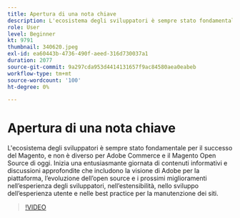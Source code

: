 ```yaml
---
title: Apertura di una nota chiave
description: L'ecosistema degli sviluppatori è sempre stato fondamentale per il successo del Magento, e non è diverso per Adobe Commerce e il Magento Open Source di oggi. Avvia ... (Le descrizioni devono essere comprese tra 60 e 160 caratteri)
role: User
level: Beginner
kt: 9791
thumbnail: 340620.jpeg
exl-id: ea60443b-4736-490f-aeed-316d730037a1
duration: 2077
source-git-commit: 9a297cda953d4414131657f9ac84580aea0eabeb
workflow-type: tm+mt
source-wordcount: '100'
ht-degree: 0%

---
```


# Apertura di una nota chiave

L&#39;ecosistema degli sviluppatori è sempre stato fondamentale per il successo del Magento, e non è diverso per Adobe Commerce e il Magento Open Source di oggi. Inizia una entusiasmante giornata di contenuti informativi e discussioni approfondite che includono la visione di Adobe per la piattaforma, l’evoluzione dell’open source e i prossimi miglioramenti nell’esperienza degli sviluppatori, nell’estensibilità, nello sviluppo dell’esperienza utente e nelle best practice per la manutenzione dei siti.

>[!VIDEO](https://video.tv.adobe.com/v/340620/?quality=12&learn=on)
